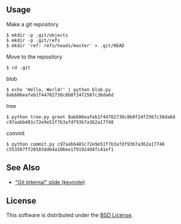 Usage
-----

Make a git repository

    $ mkdir -p .git/objects
    $ mkdir -p .git/refs
    $ mkdir 'ref: refs/heads/master' > .git/HEAD

Move to the repository

    $ cd .git

blob

    $ echo 'Hello, World!' | python blob.py
    8ab686eafeb1f44702738c8b0f24f2567c36da6d

tree

    $ python tree.py greet 8ab686eafeb1f44702738c8b0f24f2567c36da6d
    c97aabb481c72e9e51f7b3afdf93b7a362a17748

commit

    $ python commit.py c97aabb481c72e9e51f7b3afdf93b7a362a17748
    c553507ff28583dd64a106ee1f91924d4fc41ef1

See Also
---------

* ["Git Internal" slide (keynote)](https://github.com/npcode/git-internal)

License
-------

This software is distributed under the [BSD License](http://www.opensource.org/licenses/bsd-license.php).
